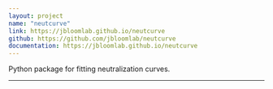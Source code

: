 ```yaml
---
layout: project
name: "neutcurve"
link: https://jbloomlab.github.io/neutcurve
github: https://github.com/jbloomlab/neutcurve
documentation: https://jbloomlab.github.io/neutcurve
---
```


Python package for fitting neutralization curves.

---
